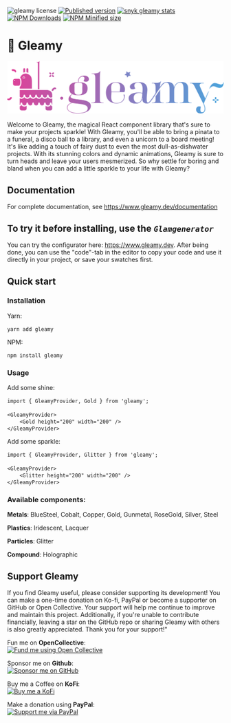 ![gleamy license](https://img.shields.io/github/license/gleamy-js/gleamy?color=hotpink) [![Published version](https://img.shields.io/npm/v/gleamy?label=💅🏼%20version)](https://www.npmjs.com/package/gleamy) [![snyk gleamy stats](https://snyk.io/advisor/npm-package/gleamy/badge.svg)](https://snyk.io/advisor/npm-package/gleamy) [![NPM Downloads](https://img.shields.io/npm/dw/gleamy?label=🦚%20NPM%20downloads)](https://www.npmjs.com/package/gleamy) [![NPM Minified size](https://img.shields.io/bundlephobia/min/gleamy?label=🧳%20minified%20size)](https://www.npmjs.com/package/gleamy)

# 🪩 Gleamy

![](readme-assets/gleamy-logo.svg)

Welcome to Gleamy, the magical React component library that's sure to make your projects sparkle! With Gleamy, you'll be able to bring a pinata to a funeral, a disco ball to a library, and even a unicorn to a board meeting! It's like adding a touch of fairy dust to even the most dull-as-dishwater projects. With its stunning colors and dynamic animations, Gleamy is sure to turn heads and leave your users mesmerized. So why settle for boring and bland when you can add a little sparkle to your life with Gleamy?

## Documentation

For complete documentation, see https://www.gleamy.dev/documentation

## To try it before installing, use the _`Glamgenerator`_

You can try the configurator here: https://www.gleamy.dev. After being done, you can use the "code"-tab in the editor to copy your code and use it directly in your project, or save your swatches first.

## Quick start

### Installation

Yarn:

```
yarn add gleamy
```

NPM:

```
npm install gleamy
```

### Usage

Add some shine:

```
import { GleamyProvider, Gold } from 'gleamy';

<GleamyProvider>
    <Gold height="200" width="200" />
</GleamyProvider>
```

Add some sparkle:

```
import { GleamyProvider, Glitter } from 'gleamy';

<GleamyProvider>
    <Glitter height="200" width="200" />
</GleamyProvider>
```

### Available components:

**Metals**: BlueSteel, Cobalt, Copper, Gold, Gunmetal, RoseGold, Silver, Steel

**Plastics**: Iridescent, Lacquer

**Particles**: Glitter

**Compound**: Holographic

## Support Gleamy

If you find Gleamy useful, please consider supporting its development! You can make a one-time donation on Ko-fi, PayPal or become a supporter on GitHub or Open Collective. Your support will help me continue to improve and maintain this project. Additionally, if you're unable to contribute financially, leaving a star on the GitHub repo or sharing Gleamy with others is also greatly appreciated. Thank you for your support!"

Fun me on **OpenCollective**:  
[![Fund me using Open Collective](https://img.shields.io/opencollective/all/gleamy)](https://opencollective.com/gleamy)

Sponsor me on **Github**:  
[![Sponsor me on GitHub](https://img.shields.io/github/sponsors/gleamy-js)](https://github.com/sponsors/gleamy-js)

Buy me a Coffee on **KoFi**:  
[![Buy me a KoFi](https://img.shields.io/badge/Caffeine-me-red)](https://ko-fi.com/gleamy)

Make a donation using **PayPal**:  
[![Support me via PayPal](https://img.shields.io/badge/Support-me-darkblue)](https://www.paypal.com/donate/?business=MR2D54SP47FHA&no_recurring=0&item_name=Help+me+support+Gleamy+NPM+package+for+further+development+and+support%21%0A%0AThank+you%21&currency_code=EUR)
